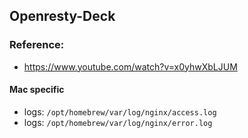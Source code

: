 ## Openresty-Deck

### Reference:
- https://www.youtube.com/watch?v=x0yhwXbLJUM

#### Mac specific

- logs: `/opt/homebrew/var/log/nginx/access.log`
- logs: `/opt/homebrew/var/log/nginx/error.log`
